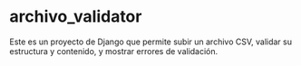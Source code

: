 # archivo_validator
 Este es un proyecto de Django que permite subir un archivo CSV, validar su estructura y contenido, y mostrar errores de validación.
